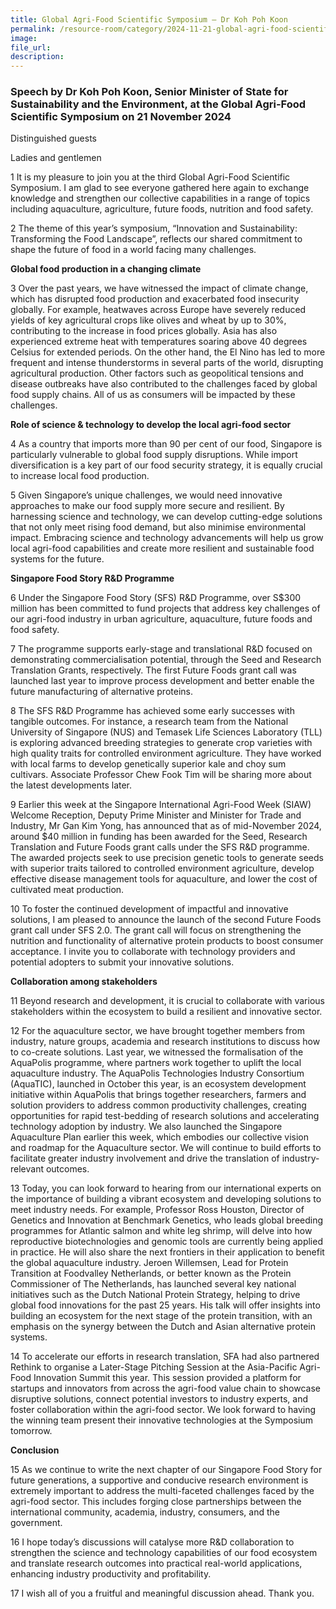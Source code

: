 ```yaml
---
title: Global Agri-Food Scientific Symposium – Dr Koh Poh Koon
permalink: /resource-room/category/2024-11-21-global-agri-food-scientific-symposium/
image: 
file_url:
description:
---
```


### Speech by Dr Koh Poh Koon, Senior Minister of State for Sustainability and the Environment, at the Global Agri-Food Scientific Symposium on 21 November 2024

Distinguished guests

Ladies and gentlemen

1 It is my pleasure to join you at the third Global Agri-Food Scientific Symposium. I am glad to see everyone gathered here again to exchange knowledge and strengthen our collective capabilities in a range of topics including aquaculture, agriculture, future foods, nutrition and food safety.

2 The theme of this year’s symposium, “Innovation and Sustainability: Transforming the Food Landscape”, reflects our shared commitment to shape the future of food in a world facing many challenges.

**Global food production in a changing climate**

3 Over the past years, we have witnessed the impact of climate change, which has disrupted food production and exacerbated food insecurity globally. For example, heatwaves across Europe have severely reduced yields of key agricultural crops like olives and wheat by up to 30%, contributing to the increase in food prices globally. Asia has also experienced extreme heat with temperatures soaring above 40 degrees Celsius for extended periods. On the other hand, the El Nino has led to more frequent and intense thunderstorms in several parts of the world, disrupting agricultural production. Other factors such as geopolitical tensions and disease outbreaks have also contributed to the challenges faced by global food supply chains. All of us as consumers will be impacted by these challenges.

**Role of science & technology to develop the local agri-food sector**

4 As a country that imports more than 90 per cent of our food, Singapore is particularly vulnerable to global food supply disruptions. While import diversification is a key part of our food security strategy, it is equally crucial to increase local food production.

5 Given Singapore’s unique challenges, we would need innovative approaches to make our food supply more secure and resilient. By harnessing science and technology, we can develop cutting-edge solutions that not only meet rising food demand, but also minimise environmental impact. Embracing science and technology advancements will help us grow local agri-food capabilities and create more resilient and sustainable food systems for the future.

**Singapore Food Story R&D Programme**

6 Under the Singapore Food Story (SFS) R&D Programme, over S$300 million has been committed to fund projects that address key challenges of our agri-food industry in urban agriculture, aquaculture, future foods and food safety.

7 The programme supports early-stage and translational R&D focused on demonstrating commercialisation potential, through the Seed and Research Translation Grants, respectively. The first Future Foods grant call was launched last year to improve process development and better enable the future manufacturing of alternative proteins.

8 The SFS R&D Programme has achieved some early successes with tangible outcomes. For instance, a research team from the National University of Singapore (NUS) and Temasek Life Sciences Laboratory (TLL) is exploring advanced breeding strategies to generate crop varieties with high quality traits for controlled environment agriculture. They have worked with local farms to develop genetically superior kale and choy sum cultivars. Associate Professor Chew Fook Tim will be sharing more about the latest developments later.

9 Earlier this week at the Singapore International Agri-Food Week (SIAW) Welcome Reception, Deputy Prime Minister and Minister for Trade and Industry, Mr Gan Kim Yong, has announced that as of mid-November 2024, around $40 million in funding has been awarded for the Seed, Research Translation and Future Foods grant calls under the SFS R&D programme. The awarded projects seek to use precision genetic tools to generate seeds with superior traits tailored to controlled environment agriculture, develop effective disease management tools for aquaculture, and lower the cost of cultivated meat production.

10 To foster the continued development of impactful and innovative solutions, I am pleased to announce the launch of the second Future Foods grant call under SFS 2.0. The grant call will focus on strengthening the nutrition and functionality of alternative protein products to boost consumer acceptance. I invite you to collaborate with technology providers and potential adopters to submit your innovative solutions.

**Collaboration among stakeholders**

11 Beyond research and development, it is crucial to collaborate with various stakeholders within the ecosystem to build a resilient and innovative sector.

12 For the aquaculture sector, we have brought together members from industry, nature groups, academia and research institutions to discuss how to co-create solutions. Last year, we witnessed the formalisation of the AquaPolis programme, where partners work together to uplift the local aquaculture industry. The AquaPolis Technologies Industry Consortium (AquaTIC), launched in October this year, is an ecosystem development initiative within AquaPolis that brings together researchers, farmers and solution providers to address common productivity challenges, creating opportunities for rapid test-bedding of research solutions and accelerating technology adoption by industry. We also launched the Singapore Aquaculture Plan earlier this week, which embodies our collective vision and roadmap for the Aquaculture sector. We will continue to build efforts to facilitate greater industry involvement and drive the translation of industry-relevant outcomes.

13 Today, you can look forward to hearing from our international experts on the importance of building a vibrant ecosystem and developing solutions to meet industry needs. For example, Professor Ross Houston, Director of Genetics and Innovation at Benchmark Genetics, who leads global breeding programmes for Atlantic salmon and white leg shrimp, will delve into how reproductive biotechnologies and genomic tools are currently being applied in practice. He will also share the next frontiers in their application to benefit the global aquaculture industry. Jeroen Willemsen, Lead for Protein Transition at Foodvalley Netherlands, or better known as the Protein Commissioner of The Netherlands, has launched several key national initiatives such as the Dutch National Protein Strategy, helping to drive global food innovations for the past 25 years. His talk will offer insights into building an ecosystem for the next stage of the protein transition, with an emphasis on the synergy between the Dutch and Asian alternative protein systems.

14 To accelerate our efforts in research translation, SFA had also partnered Rethink to organise a Later-Stage Pitching Session at the Asia-Pacific Agri-Food Innovation Summit this year. This session provided a platform for startups and innovators from across the agri-food value chain to showcase disruptive solutions, connect potential investors to industry experts, and foster collaboration within the agri-food sector. We look forward to having the winning team present their innovative technologies at the Symposium tomorrow.

**Conclusion**

15 As we continue to write the next chapter of our Singapore Food Story for future generations, a supportive and conducive research environment is extremely important to address the multi-faceted challenges faced by the agri-food sector. This includes forging close partnerships between the international community, academia, industry, consumers, and the government.

16 I hope today’s discussions will catalyse more R&D collaboration to strengthen the science and technology capabilities of our food ecosystem and translate research outcomes into practical real-world applications, enhancing industry productivity and profitability.

17 I wish all of you a fruitful and meaningful discussion ahead. Thank you.

